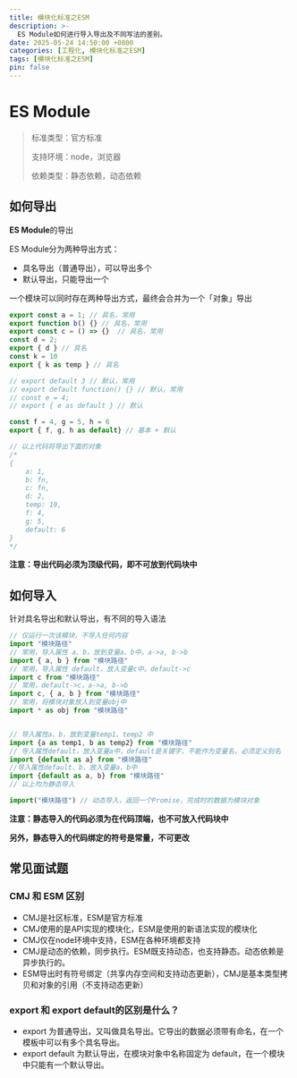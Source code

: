 ```yaml
---
title: 模块化标准之ESM
description: >-
  ES Module如何进行导入导出及不同写法的差别。
date: 2025-05-24 14:50:00 +0800
categories: [工程化, 模块化标准之ESM]
tags: [模块化标准之ESM]
pin: false
---
```


# ES Module

> 标准类型：官方标准
>
> 支持环境：node，浏览器
>
> 依赖类型：静态依赖，动态依赖

## 如何导出

**ES Module**的导出

ES Module分为两种导出方式：

- 具名导出（普通导出），可以导出多个
- 默认导出，只能导出一个

一个模块可以同时存在两种导出方式，最终会合并为一个「对象」导出

```js
export const a = 1; // 具名，常用
export function b() {} // 具名，常用
export const c = () => {}  // 具名，常用
const d = 2;
export { d } // 具名
const k = 10
export { k as temp } // 具名

// export default 3 // 默认，常用
// export default function() {} // 默认，常用
// const e = 4;
// export { e as default } // 默认

const f = 4, g = 5, h = 6
export { f, g, h as default} // 基本 + 默认

// 以上代码将导出下面的对象
/*
{
	a: 1,
	b: fn,
	c: fn,
	d: 2,
	temp: 10,
	f: 4,
	g: 5,
	default: 6
}
*/
```

**注意：导出代码必须为顶级代码，即不可放到代码块中**

## 如何导入

针对具名导出和默认导出，有不同的导入语法

```js
// 仅运行一次该模块，不导入任何内容
import "模块路径"
// 常用，导入属性 a、b，放到变量a、b中。a->a, b->b
import { a, b } from "模块路径"   
// 常用，导入属性 default，放入变量c中。default->c
import c from "模块路径"  
// 常用，default->c，a->a, b->b
import c, { a, b } from "模块路径" 
// 常用，将模块对象放入到变量obj中
import * as obj from "模块路径" 


// 导入属性a、b，放到变量temp1、temp2 中
import {a as temp1, b as temp2} from "模块路径" 
// 导入属性default，放入变量a中，default是关键字，不能作为变量名，必须定义别名
import {default as a} from "模块路径" 
//导入属性default、b，放入变量a、b中
import {default as a, b} from "模块路径" 
// 以上均为静态导入

import("模块路径") // 动态导入，返回一个Promise，完成时的数据为模块对象
```

**注意：静态导入的代码必须为在代码顶端，也不可放入代码块中**

**另外，静态导入的代码绑定的符号是常量，不可更改**

## 常见面试题

### CMJ 和 ESM 区别

- CMJ是社区标准，ESM是官方标准
- CMJ使用的是API实现的模块化，ESM是使用的新语法实现的模块化
- CMJ仅在node环境中支持，ESM在各种环境都支持
- CMJ是动态的依赖，同步执行。ESM既支持动态，也支持静态。动态依赖是异步执行的。
- ESM导出时有符号绑定（共享内存空间和支持动态更新），CMJ是基本类型拷贝和对象的引用（不支持动态更新）

### export 和 export default的区别是什么？

- export 为普通导出，又叫做具名导出。它导出的数据必须带有命名，在一个模板中可以有多个具名导出。
- export default 为默认导出，在模块对象中名称固定为 default，在一个模块中只能有一个默认导出。
